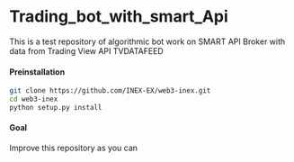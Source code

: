 # Trading_bot_with_smart_Api

This is a test repository of algorithmic bot work on SMART API Broker with data from Trading View API TVDATAFEED

#### Preinstallation

```bash
git clone https://github.com/INEX-EX/web3-inex.git
cd web3-inex
python setup.py install
```
#### Goal

Improve this repository as you can
